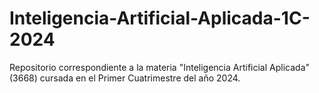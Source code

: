 # Inteligencia-Artificial-Aplicada-1C-2024
Repositorio correspondiente a la materia "Inteligencia Artificial Aplicada" (3668) cursada en el Primer Cuatrimestre del año 2024.
